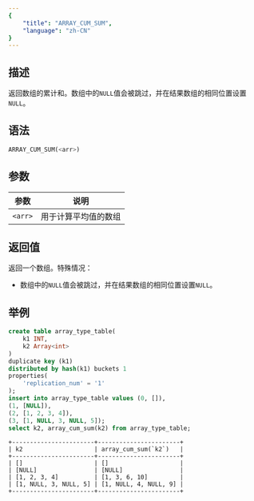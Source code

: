 ```yaml
---
{
    "title": "ARRAY_CUM_SUM",
    "language": "zh-CN"
}
---
```


<!--
Licensed to the Apache Software Foundation (ASF) under one
or more contributor license agreements.  See the NOTICE file
distributed with this work for additional information
regarding copyright ownership.  The ASF licenses this file
to you under the Apache License, Version 2.0 (the
"License"); you may not use this file except in compliance
with the License.  You may obtain a copy of the License at
  http://www.apache.org/licenses/LICENSE-2.0
Unless required by applicable law or agreed to in writing,
software distributed under the License is distributed on an
"AS IS" BASIS, WITHOUT WARRANTIES OR CONDITIONS OF ANY
KIND, either express or implied.  See the License for the
specific language governing permissions and limitations
under the License.
-->
## 描述

返回数组的累计和。数组中的`NULL`值会被跳过，并在结果数组的相同位置设置`NULL`。

## 语法
```sql
ARRAY_CUM_SUM(<arr>)
```

## 参数
| 参数 | 说明 |
|---|---|
| `<arr>` | 用于计算平均值的数组 |

## 返回值
返回一个数组。特殊情况：
- 数组中的`NULL`值会被跳过，并在结果数组的相同位置设置`NULL`。

## 举例

```sql
create table array_type_table(
    k1 INT, 
    k2 Array<int>
) 
duplicate key (k1) 
distributed by hash(k1) buckets 1 
properties(
    'replication_num' = '1'
);
insert into array_type_table values (0, []), 
(1, [NULL]), 
(2, [1, 2, 3, 4]), 
(3, [1, NULL, 3, NULL, 5]);
select k2, array_cum_sum(k2) from array_type_table;
```
```text
+-----------------------+-----------------------+
| k2                    | array_cum_sum(`k2`)   |
+-----------------------+-----------------------+
| []                    | []                    |
| [NULL]                | [NULL]                |
| [1, 2, 3, 4]          | [1, 3, 6, 10]         |
| [1, NULL, 3, NULL, 5] | [1, NULL, 4, NULL, 9] |
+-----------------------+-----------------------+
```
